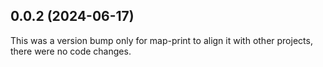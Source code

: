## 0.0.2 (2024-06-17)

This was a version bump only for map-print to align it with other projects, there were no code changes.